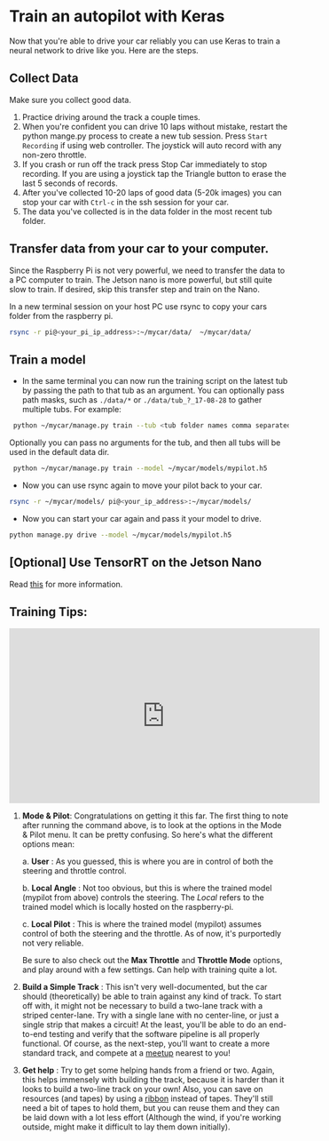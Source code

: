 # Train an autopilot with Keras

Now that you're able to drive your car reliably you can use Keras to train a
neural network to drive like you. Here are the steps.

## Collect Data

 Make sure you collect good data.

1. Practice driving around the track a couple times.
2. When you're confident you can drive 10 laps without mistake, restart the python mange.py process to create a new tub session. Press `Start Recording` if using web controller. The joystick will auto record with any non-zero throttle.
3. If you crash or run off the track press Stop Car immediately to stop recording. If you are using a joystick tap the Triangle button to erase the last 5 seconds of records.
4. After you've collected 10-20 laps of good data (5-20k images) you can stop
your car with `Ctrl-c` in the ssh session for your car.
5. The data you've collected is in the data folder in the most recent tub folder.


## Transfer data from your car to your computer.

Since the Raspberry Pi is not very powerful, we need to transfer the data
to a PC computer to train. The Jetson nano is more powerful, but still quite slow to train. If desired, skip this transfer step and train on the Nano.

In a new terminal session on your host PC use rsync to copy your cars
folder from the raspberry pi.
```bash
rsync -r pi@<your_pi_ip_address>:~/mycar/data/  ~/mycar/data/
```


## Train a model
* In the same terminal you can now run the training script on the latest tub by passing the path to that tub as an argument. You can optionally pass path masks, such as `./data/*` or `./data/tub_?_17-08-28` to gather multiple tubs. For example:
```bash
 python ~/mycar/manage.py train --tub <tub folder names comma separated> --model ./models/mypilot.h5
```
Optionally you can pass no arguments for the tub, and then all tubs will be used in the default data dir.
```bash
 python ~/mycar/manage.py train --model ~/mycar/models/mypilot.h5
```


* Now you can use rsync again to move your pilot back to your car.
```bash
rsync -r ~/mycar/models/ pi@<your_ip_address>:~/mycar/models/
```

* Now you can start your car again and pass it your model to drive.
```bash
python manage.py drive --model ~/mycar/models/mypilot.h5
```

## [Optional] Use TensorRT on the Jetson Nano

Read [this](/guide/robot_sbc/tensorrt_jetson_nano.md) for more information.

## Training Tips:


<iframe width="560" height="315" src="https://www.youtube.com/embed/4fXbDf_QWM4" frameborder="0" allow="accelerometer; autoplay; encrypted-media; gyroscope; picture-in-picture" allowfullscreen></iframe>

1. **Mode & Pilot**: Congratulations on getting it this far. The first thing to note after running the command above, is to look at the options in the Mode & Pilot menu. It can be pretty confusing. So here's what the different options mean:

	a. **User** : As you guessed, this is where you are in control of both the steering and throttle control.

	b. **Local Angle** : Not too obvious, but this is where the trained model (mypilot from above) controls the steering. The _Local_ refers to the trained model which is locally hosted on the raspberry-pi.

	c. **Local Pilot** : This is where the trained model (mypilot) assumes control of both the steering and the throttle. As of now, it's purportedly not very reliable.

    Be sure to also check out the **Max Throttle** and **Throttle Mode** options, and play around with a few settings. Can help with training quite a lot.

2. **Build a Simple Track** : This isn't very well-documented, but the car should (theoretically) be able to train against any kind of track. To start off with, it might not be necessary to build a two-lane track with a striped center-lane. Try with a single lane with no center-line, or just a single strip that makes a circuit! At the least, you'll be able to do an end-to-end testing and verify that the software pipeline is all properly functional. Of course, as the next-step, you'll want to create a more standard track, and compete at a [meetup](https://diyrobocars.com/) nearest to you!

3. **Get help** : Try to get some helping hands from a friend or two. Again, this helps immensely with building the track, because it is harder than it looks to build a two-line track on your own! Also, you can save on resources (and tapes) by using a [ribbon](https://www.amazon.com/gp/product/B00L2MLCNO) instead of tapes. They'll still need a bit of tapes to hold them, but you can reuse them and they can be laid down with a lot less effort (Although the wind, if you're working outside, might make it difficult to lay them down initially).